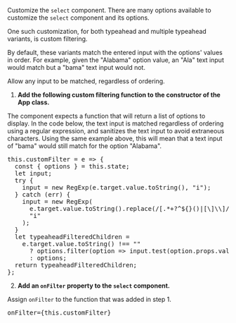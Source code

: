Customize the `select` component. There are many options available to customize the `select` component and its options.

One such customization, for both typeahead and multiple typeahead variants, is custom filtering.

By default, these variants match the entered input with the options' values in order. For example, given the "Alabama" option value, an "Ala" text input would match but a "bama" text input would not.

Allow any input to be matched, regardless of ordering.

1) **Add the following custom filtering function to the constructor of the App class.**

The component expects a function that will return a list of options to display. In the code below, the text input is matched regardless of ordering using a regular expression, and sanitizes the text input to avoid extraneous characters. Using the same example above, this will mean that a text input of "bama" would still match for the option "Alabama".

<pre class="file" data-target="clipboard">
this.customFilter = e => {
  const { options } = this.state;
  let input;
  try {
    input = new RegExp(e.target.value.toString(), "i");
  } catch (err) {
    input = new RegExp(
      e.target.value.toString().replace(/[.*+?^${}()|[\]\\]/g, "\\$&"),
      "i"
    );
  }
  let typeaheadFilteredChildren =
    e.target.value.toString() !== ""
      ? options.filter(option => input.test(option.props.value.toString()))
      : options;
  return typeaheadFilteredChildren;
};
</pre>

2) **Add an `onFilter` property to the `select` component.**

Assign `onFilter` to the function that was added in step 1.

<pre class="file" data-target="clipboard">
onFilter={this.customFilter}
</pre>
